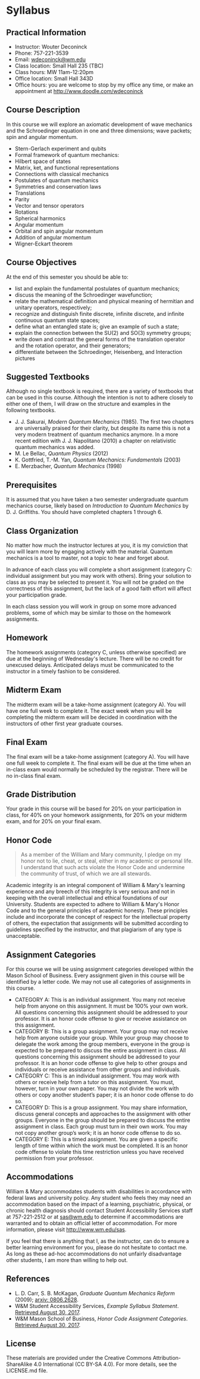 # Syllabus

## Practical Information
* Instructor: Wouter Deconinck
* Phone: 757-221-3539
* Email: <wdeconinck@wm.edu>
* Class location: Small Hall 235 (TBC)
* Class hours: MW 11am-12:20pm
* Office location: Small Hall 343D
* Office hours: you are welcome to stop by my office any time, or make an appointment at <http://www.doodle.com/wdeconinck>

## Course Description
In this course we will explore an axiomatic development of wave mechanics and the Schroedinger equation in one and three dimensions; wave packets; spin and angular momentum.

* Stern-Gerlach experiment and qubits
* Formal framework of quantum mechanics:
 * Hilbert space of states
 * Matrix, ket, and functional representations
 * Connections with classical mechanics
 * Postulates of quantum mechanics
* Symmetries and conservation laws
 * Translations
 * Parity
 * Vector and tensor operators
 * Rotations
 * Spherical harmonics
* Angular momentum
 * Orbital and spin angular momentum
 * Addition of angular momentum
 * Wigner-Eckart theorem

## Course Objectives
At the end of this semester you should be able to:
* list and explain the fundamental postulates of quantum mechanics;
* discuss the meaning of the Schroedinger wavefunction;
* relate the mathematical definition and physical meaning of hermitian and unitary operators, respectively;
* recognize and distinguish finite discrete, infinite discrete, and infinite continuous quantum state spaces;
* define what an entangled state is; give an example of such a state;
* explain the connection between the SU(2) and SO(3) symmetry groups;
* write down and contrast the general forms of the translation operator and the rotation operator, and their generators;
* differentiate between the Schroedinger, Heisenberg, and Interaction pictures

## Suggested Textbooks
Although no single textbook is required, there are a variety of textbooks that can be used in this course. Although the intention is not to adhere closely to either one of them, I will draw on the structure and examples in the following textbooks.
* J. J. Sakurai, *Modern Quantum Mechanics* (1985). The first two chapters are universally praised for their clarity, but despite its name this is not a very modern treatment of quantum mechanics anymore. In a more recent edition with J. J. Napolitano (2010) a chapter on relativistic quantum mechanics was added.
* M. Le Bellac, *Quantum Physics* (2012)
* K. Gottfried, T.-M. Yan, *Quantum Mechanics: Fundamentals* (2003)
* E. Merzbacher, *Quantum Mechanics* (1998)

## Prerequisites
It is assumed that you have taken a two semester undergraduate quantum mechanics course, likely based on *Introduction to Quantum Mechanics* by D. J. Griffiths. You should have completed chapters 1 through 6.

## Class Organization
No matter how much the instructor lectures at you, it is my conviction that you will learn more by engaging actively with the material. Quantum mechanics is a tool to master, not a topic to hear and forget about.

In advance of each class you will complete a short assignment (category C: individual assignment but you may work with others). Bring your solution to class as you may be selected to present it. You will not be graded on the correctness of this assignment, but the lack of a good faith effort will affect your participation grade.

In each class session you will work in group on some more advanced problems, some of which may be similar to those on the homework assignments.

## Homework
The homework assignments (category C, unless otherwise specified) are due at the beginning of Wednesday's lecture. There will be no credit for unexcused delays. Anticipated delays must be communicated to the instructor in a timely fashion to be considered.

## Midterm Exam
The midterm exam will be a take-home assignment (category A). You will have one full week to complete it. The exact week when you will be completing the midterm exam will be decided in coordination with the instructors of other first year graduate courses.

## Final Exam
The final exam will be a take-home assignment (category A). You will have one full week to complete it. The final exam will be due at the time when an in-class exam would normally be scheduled by the registrar. There will be no in-class final exam.

## Grade Distribution
Your grade in this course will be based for 20% on your participation in class, for 40% on your homework assignments, for 20% on your midterm exam, and for 20% on your final exam.

## Honor Code
> As a member of the William and Mary community, I pledge on my honor not to lie, cheat, or steal, either in my academic or personal life.  I understand that such acts violate the Honor Code and undermine the community of trust, of which we are all stewards.

Academic integrity is an integral component of William & Mary's learning experience and any breech of this integrity is very serious and not in keeping with the overall intellectual and ethical foundations of our University. Students are expected to adhere to William & Mary's Honor Code and to the general principles of academic honesty. These principles include and incorporate the concept of respect for the intellectual property of others, the expectation that assignments will be submitted according to guidelines specified by the instructor, and that plagiarism of any type is unacceptable.

## Assignment Categories
For this course we will be using assignment categories developed within the Mason School of Business. Every assignment given in this course will be identified by a letter code. We may not use all categories of assignments in this course.

* CATEGORY A: This is an individual assignment. You many not receive help from anyone on this assignment. It must be 100% your own work. All questions concerning this assignment should be addressed to your professor. It is an honor code offense to give or receive assistance on this assignment.
* CATEGORY B: This is a group assignment. Your group may not receive help from anyone outside your group. While your group may choose to delegate the work among the group members, everyone in the group is expected to be prepared to discuss the entire assignment in class. All questions concerning this assignment should be addressed to your professor. It is an honor code offense to give help to other groups and individuals or receive assistance from other groups and individuals.
* CATEGORY C: This is an individual assignment. You may work with others or receive help from a tutor on this assignment. You must, however, turn in your own paper. You may not divide the work with others or copy another student’s paper; it is an honor code offense to do so.
* CATEGORY D: This is a group assignment. You may share information, discuss general concepts and approaches to the assignment with other groups. Everyone in the group should be prepared to discuss the entire assignment in class. Each group must turn in their own work. You may not copy another group’s work; it is an honor code offense to do so.
* CATEGORY E: This is a timed assignment. You are given a specific length of time within which the work must be completed. It is an honor code offense to violate this time restriction unless you have received permission from your professor.

## Accommodations
William & Mary accommodates students with disabilities in accordance with federal laws and university policy. Any student who feels they may need an accommodation based on the impact of a learning, psychiatric, physical, or chronic health diagnosis should contact Student Accessibility Services staff at 757-221-2512 or at <sas@wm.edu> to determine if accommodations are warranted and to obtain an official letter of accommodation. For more information, please visit <http://www.wm.edu/sas>.

If you feel that there is anything that I, as the instructor, can do to ensure a better learning environment for you, please do not hesitate to contact me. As long as these ad-hoc accommodations do not unfairly disadvantage other students, I am more than willing to help out.

## References
* L. D. Carr, S. B. McKagan, *Graduate Quantum Mechanics Reform* (2009); [arxiv: 0806.2628](http://arxiv.org/abs/0806.2628).
* W&M Student Accessibility Services, *Example Syllabus Statement*. [Retrieved August 30, 2017](http://www.wm.edu/offices/deanofstudents/services/studentaccessibilityservices/facultyresources/syllabusstatement/index.php).
* W&M Mason School of Business, *Honor Code Assignment Categories*. [Retrieved August 30, 2017](http://mason.wm.edu/programs/full-time-mba/mymba/documents/AssignmentCategories.pdf).

## License
These materials are provided under the Creative Commons Attribution-ShareAlike 4.0 International (CC BY-SA 4.0). For more details, see the LICENSE.md file.
